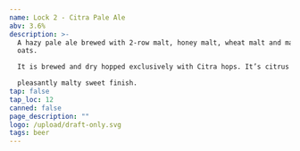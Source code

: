 ```yaml
---
name: Lock 2 - Citra Pale Ale
abv: 3.6%
description: >-
  A hazy pale ale brewed with 2-row malt, honey malt, wheat malt and malted
  oats.

  It is brewed and dry hopped exclusively with Citra hops. It’s citrus forward with a

  pleasantly malty sweet finish.
tap: false
tap_loc: 12
canned: false
page_description: ""
logo: /upload/draft-only.svg
tags: beer
---
```

